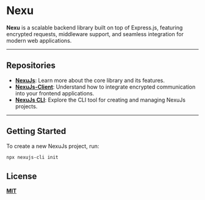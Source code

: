 # Nexu

**Nexu** is a scalable backend library built on top of Express.js, featuring encrypted requests, middleware support, and seamless integration for modern web applications.

---

## Repositories

- **[NexuJs](./packages/nexujs/README.md)**: Learn more about the core library and its features.
- **[NexuJs-Client](./packages/nexujs-client/README.md)**: Understand how to integrate encrypted communication into your frontend applications.
- **[NexuJs CLI](./cli/README.md)**: Explore the CLI tool for creating and managing NexuJs projects.

---

## Getting Started

To create a new NexuJs project, run:

```bash
npx nexujs-cli init
```

## License

**[MIT](./LICENSE)**
